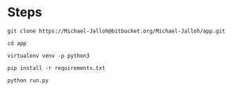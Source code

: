 # Steps
~~~
git clone https://Michael-Jalloh@bitbucket.org/Michael-Jalloh/app.git
~~~
~~~
cd app
~~~
~~~
virtualenv venv -p python3
~~~
~~~
pip install -r requirements.txt
~~~
~~~
python run.py
~~~
